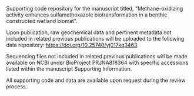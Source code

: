 Supporting code repository for the manuscript titled, "Methane-oxidizing activity enhances sulfamethoxazole biotransformation in a benthic constructed wetland biomat".

Upon publication, raw geochemical data and pertinent metadata not included in related previous publications will be uploaded to the following data repository: https://doi.org/10.25740/yj017kq3463. 

Sequencing files not included in related previous publications will be made available on NCBI under BioProject PRJNA818364 with specific accessions listed within the manuscript Supporting Information.

All supporting code and data are available upon request during the review process. 

